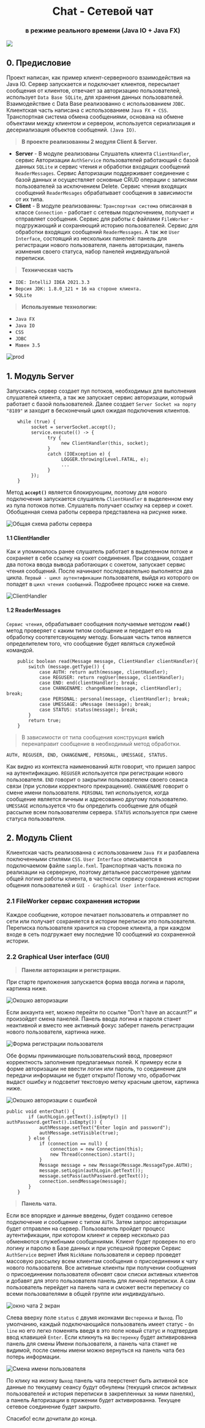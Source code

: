 <h1 align="center">Сhat - Сетевой чат
<h3 align="center">в режиме реального времени  (Java IO + Java FX)</h3>

<a href="https://shev-81.github.io/Chat"><img src="https://img.shields.io/badge/Chat-JavaDoc-green"/>  </a>

## 0. Предисловие 
Проект написан, как пример клиент-серверноого взаимодействия на Java IO. Сервер запускается и подключает клиентов, пересылает сообщения от клиентов, отвечает за авторизацию пользователей, использует `Data Base SQLite`, для хранения данных пользователей. Взаимодействие с Data Base реализованно с использованием `JDBC`.  Клиентская часть написана с использованием `Java FX + CSS`. Транспортная система обмена сообщениями, основана на обмене объектами между клиентом и сервером, используется сериализация и десериализация объектов сообщений. `(Java IO)`.
 
>  <b>В проекте реализованны 2 модуля Client & Server.</b>
- <b>Server</b> - В модуле реализованы Слушатель клиента `ClientHandler`, сервис Авторизации `AuthService` пользователей работающий с базой данных `SQLite` и сервис чтения и обработки входящих сообщений `ReaderMessages`.  Cервис Авторизации поддерживает соединение с базой данных и осуществляет основные CRUD операции с записями пользователей за исключением Delete. Сервис чтения входящих сообщений `ReaderMesages` обрабатывает сообщения в зависимости от их типа. 
- <b>Client</b> - В модуле реализованны: `Транспортная система` описанная в классе `Connection` - работает с сетевым подключением, получает и отправляет сообщения.  Сервис для работы с файлами `FileWorker` - подгружающий и сохраняющий историю пользователей. Сервис для обработки входящих сообщений `ReaderMessages`. А так же `User Interface`, состоящий из нескольких панелей: панель для регистрации нового пользователя, панель авторизации, панель измнения своего статуса, набор панелей индивидуальной переписки. 

> <b>Техническая часть</b>
 - `IDE: IntelliJ IDEA 2021.3.3`
 - `Версия JDK: 1.8.0_121 + 16 на стороне клиента.`
 - `SQLite`
> <b>Используемые технологии:</b>
 - `Java FX`
 - `Java IO`
 - `CSS`
 - `JDBC`
 - `Мавен 3.5`
 

![prod](https://user-images.githubusercontent.com/89448563/186944021-44b68560-5e92-45f6-a553-7f0b7b67e626.gif)


## 1. Модуль Server

Запускаясь сервер создает пул потоков, необходимых для выполнения слушателей клиента, а так же запускает сервис авторизации, который работает с базой пользователей. Далее создает `Server Socket на порту "8189"` и заходит в бесконечный цикл ожидая подключения клиентов.
        
        while (true) {
             socket = serverSocket.accept();
             service.execute(() -> {
                   try {
                        new ClientHandler(this, socket);
                   } 
                   catch (IOException e) {
                        LOGGER.throwing(Level.FATAL, e);
                        ...
                   }
             });
        }
             
Метод <b>`accept()`</b> является блокирующим, поэтому для нового подключения запускается слушатель `ClientHandler` в выделенном ему из пула потоков потке. Слушатель получает ссылку на сервер и сокет. Обобщенная схема работы сервера представлена на рисунке ниже.

![Общая схема работы сервера](https://user-images.githubusercontent.com/89448563/185929114-ffa7d5d1-4548-481d-8546-17d0a878da57.png)

#### 1.1 ClientHandler

Как и упоминалось ранее слушатель работает в выделенном потоке и сохраняет в себе ссылку на сокет соединения. При создании, создает два потока ввода вывода работающих с сокетом, запускает сервис чтения сообщений. После начинают последовательно выполнятся два цикла. `Первый - цикл аутентификации` пользователя, выйдя из которого он попадет в `цикл чтения сообщений`. Подробнее процесс ниже на схеме.

![ClientHandler](https://user-images.githubusercontent.com/89448563/185952902-f5428227-595f-4365-945a-4966f2604c5e.png)

#### 1.2 ReaderMessages

`Сервис чтения`, обрабатывает сообщения получаемые методом <b>`read()`</b> метод проверяет с каким типом сообщение и передает его на обработку соотвтетсвующему методу. Большая часть типов является определителем того, что сообщение будет являться служебной командой. 

        public boolean read(Message message, ClientHandler clientHandler){
            switch (message.getType()) {
                case AUTH: return auth(message, clientHandler);
                case REGUSER: return regUser(message, clientHandler);
                case END: end(clientHandler); break;
                case CHANGENAME: changeName(message, clientHandler); break;
                case PERSONAL: personal(message, clientHandler); break;
                case UMESSAGE: uMessage (message); break;
                case STATUS: status(message); break;
            }
            return true;
        }

> В зависимости от типа сообщения конструкция <b>swich</b> перенаправит сообщение в необходимый метод обработки.
    
    AUTH, REGUSER, END, CHANGENAME, PERSONAL, UMESSAGE, STATUS.

Как видно из контекста наименований `AUTH` говорит, что пришел запрос на аутентификацию. `REGUSER` используется при регистрации нового пользователя.
`END` говорит о закрытии пользователем своего сеанса связи (при условии корректного прекращения). `CHANGENAME` говорит о смене имени пользователя. `PERSONAL` тип используется, когда сообщение является личным и адресованно другому пользователю.  `UMESSAGE` используется что бы определить сообщение для общей рассылке всем пользователям сервера. `STATUS` используется при смене статуса пользователя. 
 
 ## 2. Модуль Client
 
Клиентская часть реализованна с использованием `Java FX` и разбавлена поключенными стилями `CSS`. `User Interface` описывается в подключаемом файле `sample.fxml`.
Транспортная часть похожа по реализации на серверную, поэтому детальное рассмотрение уделим общей логике работы клиента, в частности сервису сохранения истории общения пользователей и `GUI - Graphical User interface`. 

### 2.1 FileWorker сервис сохранения истории

Каждое сообщение, которое печатает пользователь и отправляет по сети или получает сохраняется в истории переписки это пользователя. 
Переписка пользователя хранится на стороне клиента, а при каждом входе в сеть подгружает ему последние 10 сообщений из сохраненной истории. 




### 2.2 Graphical User interface (GUI) 

> <b>Панели авторизации и регистрации.</b>

При старте приложения запускается форма ввода логина и пароля, картинка ниже.   

![Окошко авторизации](https://user-images.githubusercontent.com/89448563/185994124-e0a6ea6a-f6a0-4854-811b-e7232f4c4bb0.png)

Если аккаунта нет, можно перейти по ссылке "Don't hаve an accaunt?" и произойдет смена панелей. Панель ввода логина и пароля станет неактивной и вместо нее активный фокус заберет панель регистрации нового пользователя, картинка ниже.

![Форма регистрации пользователя](https://user-images.githubusercontent.com/89448563/186001232-9566d7f6-0140-49be-b4d0-f0f4103a4ca6.png)

Обе формы принимающие пользовательский ввод, проверяют корректность заполнения предлагаемых полей. К примеру если в форме авторизации не ввести логин или пароль, то соединение для передачи информации не будет открыто! Потому что, обработчик выдаст ошибку и подсветит текстовую метку красным цветом, картинка ниже.

![Окошко авторизации с ошибкой](https://user-images.githubusercontent.com/89448563/185995897-0a6808e8-2993-439c-9206-260f67a4f159.png)

    public void enterChat() {
            if (authLogin.getText().isEmpty() || authPassword.getText().isEmpty()) {
                authMessage.setText("Enter login and password");
                authMessage.setVisible(true);
            } else {
                if (connection == null) {
                    connection = new Connection(this);
                    new Thread(connection).start();
                }
                Message message = new Message(Message.MessageType.AUTH);
                message.setLogin(authLogin.getText());
                message.setPass(authPassword.getText());
                connection.sendMessage(message);
            }
        }
> <b>Панель чата.</b>

Если все впорядке и данные введены, будет созданно сетевое подключение и сообщение с типом `AUTH`. Затем запрос авторизации будет отправлен на сервер.
Пользователь пройдет процесс аутентификации, при котором клиент и сервер несколько раз обменяются служебными сообщениями. Клиент будет проверен по его логину и паролю в Базе данных и при успешной проверке Сервис `AuthService` вернет Имя `NickName` пользователя и сервер проведет массовую рассылку всем клиентам сообщения о присоединении к чату нового пользователя. Все активные клиенты при получении сообщения о присоединении пользователя обновят свои списки активных клиентов и добавят для этого пользователя панель для личной переписки. А сам пользователь перейдет на панель чата и сможет вести переписку со всеми пользователями в общей группе или индивидуально.    

 ![окно чата 2 экран](https://user-images.githubusercontent.com/89448563/186202652-d9ab6ebc-1d6d-4a2c-b184-beb07ef6ee91.png)
 
Слева вверху поле `status` с двумя иконками `Шестеренка` и `Выход`. По умолчанию, каждый подключающийся пользователь имеет статус - `On line` но его легко поменять введя в это поле новый статус и подтвердив ввод клавишей `Enter`. Если кликнуть на `Шестеренку` будет активированна панель для смены Имени пользователя, а панель чата станет не видимой, после смены имени можно вернуться на панель чата без потерь информации. 

![Смена имени пользователя](https://user-images.githubusercontent.com/89448563/186020568-1cfb5aa4-3fe0-44ac-bfb9-fee3df6be288.png)

По клику на иконку `Выход` панель чата пеерстенет быть активной все данные по текущему сеансу будут обнулены (текущий список активных пользователей и история переписки в закрепленных за ними панелях), а панель Авторизации в прижении будет активированна. Текущее сетевое соединение будет закрыто.

Спасибо! если дочитали до конца.



